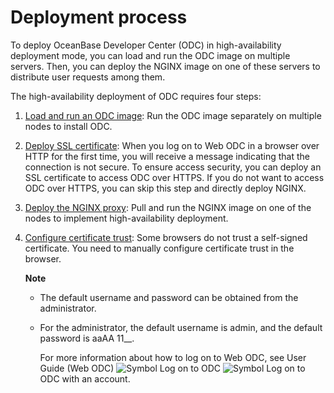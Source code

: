 Deployment process 
=======================================

To deploy OceanBase Developer Center (ODC) in high-availability deployment mode, you can load and run the ODC image on multiple servers. Then, you can deploy the NGINX image on one of these servers to distribute user requests among them. 

The high-availability deployment of ODC requires four steps:

1. [Load and run an ODC image](/zh-CN/8.deployment-guide/4.deploy-the-ha-odc/2.load-and-run-ha-odc-images.md): Run the ODC image separately on multiple nodes to install ODC.

   

2. [Deploy SSL certificate](/zh-CN/8.deployment-guide/4.deploy-the-ha-odc/3.deploy-ssl-certificates.md): When you log on to Web ODC in a browser over HTTP for the first time, you will receive a message indicating that the connection is not secure. To ensure access security, you can deploy an SSL certificate to access ODC over HTTPS. If you do not want to access ODC over HTTPS, you can skip this step and directly deploy NGINX.

   

3. [Deploy the NGINX proxy](/zh-CN/8.deployment-guide/4.deploy-the-ha-odc/4.deploy-nginx-proxy.md): Pull and run the NGINX image on one of the nodes to implement high-availability deployment.

   

4. [Configure certificate trust](/zh-CN/8.deployment-guide/4.deploy-the-ha-odc/5.configure-certificate-trust.md): Some browsers do not trust a self-signed certificate. You need to manually configure certificate trust in the browser. 

   **Note**

   
   * The default username and password can be obtained from the administrator.

     
   
   * For the administrator, the default username is admin, and the default password is aaAA 11__.

     For more information about how to log on to Web ODC, see User Guide (Web ODC) ![Symbol](https://help-static-aliyun-doc.aliyuncs.com/assets/img/en-US/0723379361/p345262.jpg) Log on to ODC ![Symbol](https://help-static-aliyun-doc.aliyuncs.com/assets/img/en-US/8033379361/p345263.jpg) Log on to ODC with an account.
     
   

   
   






